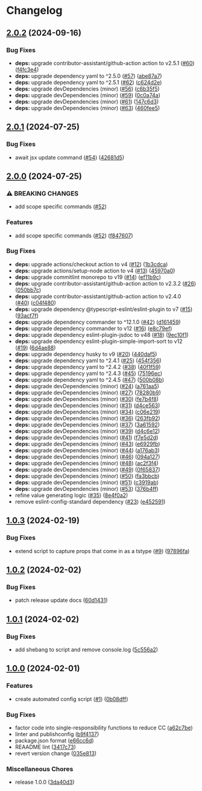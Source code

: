 # Changelog

## [2.0.2](https://github.com/ibm-telemetry/telemetry-js-config-generator/compare/v2.0.1...v2.0.2) (2024-09-16)


### Bug Fixes

* **deps:** upgrade contributor-assistant/github-action action to v2.5.1 ([#60](https://github.com/ibm-telemetry/telemetry-js-config-generator/issues/60)) ([f4fc3e4](https://github.com/ibm-telemetry/telemetry-js-config-generator/commit/f4fc3e45ef8f41f98e85eb06487f21890dd3cb39))
* **deps:** upgrade dependency yaml to ^2.5.0 ([#57](https://github.com/ibm-telemetry/telemetry-js-config-generator/issues/57)) ([abe87a7](https://github.com/ibm-telemetry/telemetry-js-config-generator/commit/abe87a7ef08957a8a7dccc663ba571e8a6b67935))
* **deps:** upgrade dependency yaml to ^2.5.1 ([#62](https://github.com/ibm-telemetry/telemetry-js-config-generator/issues/62)) ([c624d2e](https://github.com/ibm-telemetry/telemetry-js-config-generator/commit/c624d2edc28b645f986c9940423b42eb71fad1df))
* **deps:** upgrade devDependencies (minor) ([#56](https://github.com/ibm-telemetry/telemetry-js-config-generator/issues/56)) ([c6b35f5](https://github.com/ibm-telemetry/telemetry-js-config-generator/commit/c6b35f5fe274d122c91269925b49228903c213e3))
* **deps:** upgrade devDependencies (minor) ([#59](https://github.com/ibm-telemetry/telemetry-js-config-generator/issues/59)) ([0c0a74a](https://github.com/ibm-telemetry/telemetry-js-config-generator/commit/0c0a74a97fcbf9aa944b57b586a0081ea0598287))
* **deps:** upgrade devDependencies (minor) ([#61](https://github.com/ibm-telemetry/telemetry-js-config-generator/issues/61)) ([147c6d3](https://github.com/ibm-telemetry/telemetry-js-config-generator/commit/147c6d3ae62f82b75e63524ad8854eae7ea7e025))
* **deps:** upgrade devDependencies (minor) ([#63](https://github.com/ibm-telemetry/telemetry-js-config-generator/issues/63)) ([460fee5](https://github.com/ibm-telemetry/telemetry-js-config-generator/commit/460fee5fe76d706e576cfc6c2e236431d887b491))

## [2.0.1](https://github.com/ibm-telemetry/telemetry-js-config-generator/compare/v2.0.0...v2.0.1) (2024-07-25)


### Bug Fixes

* await jsx update command ([#54](https://github.com/ibm-telemetry/telemetry-js-config-generator/issues/54)) ([42681d5](https://github.com/ibm-telemetry/telemetry-js-config-generator/commit/42681d5919c57dab4558ba6c50818f1434e04952))

## [2.0.0](https://github.com/ibm-telemetry/telemetry-js-config-generator/compare/v1.0.3...v2.0.0) (2024-07-25)


### ⚠ BREAKING CHANGES

* add scope specific commands ([#52](https://github.com/ibm-telemetry/telemetry-js-config-generator/issues/52))

### Features

* add scope specific commands ([#52](https://github.com/ibm-telemetry/telemetry-js-config-generator/issues/52)) ([f847607](https://github.com/ibm-telemetry/telemetry-js-config-generator/commit/f8476074b61a5ce76fe6675066f0aa5143b81b20))


### Bug Fixes

* **deps:** upgrade actions/checkout action to v4 ([#12](https://github.com/ibm-telemetry/telemetry-js-config-generator/issues/12)) ([1b3cdca](https://github.com/ibm-telemetry/telemetry-js-config-generator/commit/1b3cdca646b088659e7ba7ab7231ec420cb2be2a))
* **deps:** upgrade actions/setup-node action to v4 ([#13](https://github.com/ibm-telemetry/telemetry-js-config-generator/issues/13)) ([45970a0](https://github.com/ibm-telemetry/telemetry-js-config-generator/commit/45970a0c68896d03bc206b0241c01b19f7895b5b))
* **deps:** upgrade commitlint monorepo to v19 ([#14](https://github.com/ibm-telemetry/telemetry-js-config-generator/issues/14)) ([ef11b9c](https://github.com/ibm-telemetry/telemetry-js-config-generator/commit/ef11b9cef7923fa7131b9e31d41dffda287d06e1))
* **deps:** upgrade contributor-assistant/github-action action to v2.3.2 ([#26](https://github.com/ibm-telemetry/telemetry-js-config-generator/issues/26)) ([050bb7c](https://github.com/ibm-telemetry/telemetry-js-config-generator/commit/050bb7c73d2a68e6eda83f37cb36a2d6795715fc))
* **deps:** upgrade contributor-assistant/github-action action to v2.4.0 ([#40](https://github.com/ibm-telemetry/telemetry-js-config-generator/issues/40)) ([c04f480](https://github.com/ibm-telemetry/telemetry-js-config-generator/commit/c04f480ea0107bedbcafc7f1a4b930d9cc30c410))
* **deps:** upgrade dependency @typescript-eslint/eslint-plugin to v7 ([#15](https://github.com/ibm-telemetry/telemetry-js-config-generator/issues/15)) ([93acf7f](https://github.com/ibm-telemetry/telemetry-js-config-generator/commit/93acf7f3b108eed8b730ea4e3b67a5ae74a7e8f3))
* **deps:** upgrade dependency commander to ^12.1.0 ([#42](https://github.com/ibm-telemetry/telemetry-js-config-generator/issues/42)) ([d161459](https://github.com/ibm-telemetry/telemetry-js-config-generator/commit/d161459f740bd062f059e5dac249bd2dbf1c80d7))
* **deps:** upgrade dependency commander to v12 ([#16](https://github.com/ibm-telemetry/telemetry-js-config-generator/issues/16)) ([e8c79ef](https://github.com/ibm-telemetry/telemetry-js-config-generator/commit/e8c79efcd214f2c939c69121d96bad1b16ebb55a))
* **deps:** upgrade dependency eslint-plugin-jsdoc to v48 ([#18](https://github.com/ibm-telemetry/telemetry-js-config-generator/issues/18)) ([9ec10f1](https://github.com/ibm-telemetry/telemetry-js-config-generator/commit/9ec10f18fca49aa27b1f8f323432840237f0db8a))
* **deps:** upgrade dependency eslint-plugin-simple-import-sort to v12 ([#19](https://github.com/ibm-telemetry/telemetry-js-config-generator/issues/19)) ([6d4ae88](https://github.com/ibm-telemetry/telemetry-js-config-generator/commit/6d4ae8810dda658dba1e0d5ba33bc34232eea43d))
* **deps:** upgrade dependency husky to v9 ([#20](https://github.com/ibm-telemetry/telemetry-js-config-generator/issues/20)) ([440daf5](https://github.com/ibm-telemetry/telemetry-js-config-generator/commit/440daf556f2800320ee1a28a74c3249f25945ec9))
* **deps:** upgrade dependency yaml to ^2.4.1 ([#25](https://github.com/ibm-telemetry/telemetry-js-config-generator/issues/25)) ([454f356](https://github.com/ibm-telemetry/telemetry-js-config-generator/commit/454f356cd5482c9a230cf507894f1fbffbb30978))
* **deps:** upgrade dependency yaml to ^2.4.2 ([#38](https://github.com/ibm-telemetry/telemetry-js-config-generator/issues/38)) ([40f1f59](https://github.com/ibm-telemetry/telemetry-js-config-generator/commit/40f1f59034e8b54df0abadc00277ec021cb737ee))
* **deps:** upgrade dependency yaml to ^2.4.3 ([#45](https://github.com/ibm-telemetry/telemetry-js-config-generator/issues/45)) ([75196ec](https://github.com/ibm-telemetry/telemetry-js-config-generator/commit/75196ecf44d730678f8c2a43f86dee3d6b9bfb36))
* **deps:** upgrade dependency yaml to ^2.4.5 ([#47](https://github.com/ibm-telemetry/telemetry-js-config-generator/issues/47)) ([500b08b](https://github.com/ibm-telemetry/telemetry-js-config-generator/commit/500b08b63c144fde7efcdbfff2293b7b6b484316))
* **deps:** upgrade devDependencies (minor) ([#24](https://github.com/ibm-telemetry/telemetry-js-config-generator/issues/24)) ([a761aa5](https://github.com/ibm-telemetry/telemetry-js-config-generator/commit/a761aa541de78e6e8da24cee14aa1a02600d75b6))
* **deps:** upgrade devDependencies (minor) ([#27](https://github.com/ibm-telemetry/telemetry-js-config-generator/issues/27)) ([78280b9](https://github.com/ibm-telemetry/telemetry-js-config-generator/commit/78280b98321084ec6347acf40b7002ccfe25d5eb))
* **deps:** upgrade devDependencies (minor) ([#30](https://github.com/ibm-telemetry/telemetry-js-config-generator/issues/30)) ([fe7b4f8](https://github.com/ibm-telemetry/telemetry-js-config-generator/commit/fe7b4f84a0bbaa349b8ab8d645fe077f4b237805))
* **deps:** upgrade devDependencies (minor) ([#31](https://github.com/ibm-telemetry/telemetry-js-config-generator/issues/31)) ([d4ce563](https://github.com/ibm-telemetry/telemetry-js-config-generator/commit/d4ce5632ac659dd9de8838c11ad58ab68763424f))
* **deps:** upgrade devDependencies (minor) ([#34](https://github.com/ibm-telemetry/telemetry-js-config-generator/issues/34)) ([c06e219](https://github.com/ibm-telemetry/telemetry-js-config-generator/commit/c06e219854f24ee15a15a492c52a1a315aaae73f))
* **deps:** upgrade devDependencies (minor) ([#36](https://github.com/ibm-telemetry/telemetry-js-config-generator/issues/36)) ([263fb92](https://github.com/ibm-telemetry/telemetry-js-config-generator/commit/263fb92b190629d16316c0ae87349af82af9a28c))
* **deps:** upgrade devDependencies (minor) ([#37](https://github.com/ibm-telemetry/telemetry-js-config-generator/issues/37)) ([3a61592](https://github.com/ibm-telemetry/telemetry-js-config-generator/commit/3a61592a34f155b12f42a6379c5851cc4312d8bc))
* **deps:** upgrade devDependencies (minor) ([#39](https://github.com/ibm-telemetry/telemetry-js-config-generator/issues/39)) ([d4c6e12](https://github.com/ibm-telemetry/telemetry-js-config-generator/commit/d4c6e12e69486a5e38910646c1e6ef227df48ffb))
* **deps:** upgrade devDependencies (minor) ([#41](https://github.com/ibm-telemetry/telemetry-js-config-generator/issues/41)) ([f7e5d2d](https://github.com/ibm-telemetry/telemetry-js-config-generator/commit/f7e5d2dcd730b8230619221d254e14cf4ab7e47d))
* **deps:** upgrade devDependencies (minor) ([#43](https://github.com/ibm-telemetry/telemetry-js-config-generator/issues/43)) ([e6929fb](https://github.com/ibm-telemetry/telemetry-js-config-generator/commit/e6929fb06e4782981caef6adda21ee12323c6e82))
* **deps:** upgrade devDependencies (minor) ([#44](https://github.com/ibm-telemetry/telemetry-js-config-generator/issues/44)) ([a176ab3](https://github.com/ibm-telemetry/telemetry-js-config-generator/commit/a176ab37bc985d3c579ad41097da0b44159535c3))
* **deps:** upgrade devDependencies (minor) ([#46](https://github.com/ibm-telemetry/telemetry-js-config-generator/issues/46)) ([094a127](https://github.com/ibm-telemetry/telemetry-js-config-generator/commit/094a12748b613af22743d80290c645af75356133))
* **deps:** upgrade devDependencies (minor) ([#48](https://github.com/ibm-telemetry/telemetry-js-config-generator/issues/48)) ([ac2f3f4](https://github.com/ibm-telemetry/telemetry-js-config-generator/commit/ac2f3f40c4174e334e06eb87e6562662cc53a5e3))
* **deps:** upgrade devDependencies (minor) ([#49](https://github.com/ibm-telemetry/telemetry-js-config-generator/issues/49)) ([0f65837](https://github.com/ibm-telemetry/telemetry-js-config-generator/commit/0f658376a987c169d5093b0baa09b8b22e49195d))
* **deps:** upgrade devDependencies (minor) ([#50](https://github.com/ibm-telemetry/telemetry-js-config-generator/issues/50)) ([fa3bbcb](https://github.com/ibm-telemetry/telemetry-js-config-generator/commit/fa3bbcbb333d4c8451a1b31193a362c09aaa6e4b))
* **deps:** upgrade devDependencies (minor) ([#51](https://github.com/ibm-telemetry/telemetry-js-config-generator/issues/51)) ([c3919ab](https://github.com/ibm-telemetry/telemetry-js-config-generator/commit/c3919abedf1ceb10b35f4da85307932db06f05c7))
* **deps:** upgrade devDependencies (minor) ([#53](https://github.com/ibm-telemetry/telemetry-js-config-generator/issues/53)) ([376b4ff](https://github.com/ibm-telemetry/telemetry-js-config-generator/commit/376b4ffe34a68a697d12c1847ceb096aec102bbd))
* refine value generating logic ([#35](https://github.com/ibm-telemetry/telemetry-js-config-generator/issues/35)) ([8e4f0a2](https://github.com/ibm-telemetry/telemetry-js-config-generator/commit/8e4f0a217699e105d8df2b6ba497b0bf5476c7c2))
* remove eslint-config-standard dependency ([#23](https://github.com/ibm-telemetry/telemetry-js-config-generator/issues/23)) ([e452591](https://github.com/ibm-telemetry/telemetry-js-config-generator/commit/e452591ab58a822589823fa29637146f4c7f7f5d))

## [1.0.3](https://github.com/ibm-telemetry/telemetry-js-config-generator/compare/v1.0.2...v1.0.3) (2024-02-19)


### Bug Fixes

* extend script to capture props that come in as a tstype ([#9](https://github.com/ibm-telemetry/telemetry-js-config-generator/issues/9)) ([97896fa](https://github.com/ibm-telemetry/telemetry-js-config-generator/commit/97896fad9a3e5dea1b82f349367935dccab68a02))

## [1.0.2](https://github.com/ibm-telemetry/telemetry-js-config-generator/compare/v1.0.1...v1.0.2) (2024-02-02)


### Bug Fixes

* patch release update docs ([60d1431](https://github.com/ibm-telemetry/telemetry-js-config-generator/commit/60d1431704641cb238edf138baecadea6a33aaf9))

## [1.0.1](https://github.com/ibm-telemetry/telemetry-js-config-generator/compare/v1.0.0...v1.0.1) (2024-02-02)


### Bug Fixes

* add shebang to script and remove console.log ([5c556a2](https://github.com/ibm-telemetry/telemetry-js-config-generator/commit/5c556a2963dfc04c08bbd43feadf8866a8e80bf8))

## [1.0.0](https://github.com/ibm-telemetry/telemetry-js-config-generator/compare/v1.0.0...v1.0.0) (2024-02-01)


### Features

* create automated config script ([#1](https://github.com/ibm-telemetry/telemetry-js-config-generator/issues/1)) ([0b08dff](https://github.com/ibm-telemetry/telemetry-js-config-generator/commit/0b08dffb32b943452234922fc6205cba23bf1cee))


### Bug Fixes

* factor code into single-responsibility functions to reduce CC ([a62c7be](https://github.com/ibm-telemetry/telemetry-js-config-generator/commit/a62c7be327286bc4233008b48fbaa3c897268de5))
* linter and publishconfig ([b9f4137](https://github.com/ibm-telemetry/telemetry-js-config-generator/commit/b9f4137f22fdc640131a07e6b26fd2cb7dacab78))
* package.json format ([e66cc6d](https://github.com/ibm-telemetry/telemetry-js-config-generator/commit/e66cc6d91c7a62f505865dbb0818e7fb6296d49c))
* REAADME lint ([3417c73](https://github.com/ibm-telemetry/telemetry-js-config-generator/commit/3417c73d4a64d2b82bca36d53e0832b3416d4f0d))
* revert version change ([035e813](https://github.com/ibm-telemetry/telemetry-js-config-generator/commit/035e81373f1c1ff6fa0ef8a595e5342e32344624))


### Miscellaneous Chores

* release 1.0.0 ([3da40d3](https://github.com/ibm-telemetry/telemetry-js-config-generator/commit/3da40d3b47a1cb62aa5d7690aa209f2c1c249d20))
